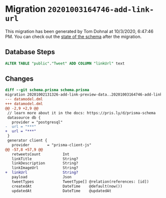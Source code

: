 # Migration `20201003164746-add-link-url`

This migration has been generated by Tom Dohnal at 10/3/2020, 6:47:46 PM.
You can check out the [state of the schema](./schema.prisma) after the migration.

## Database Steps

```sql
ALTER TABLE "public"."Tweet" ADD COLUMN "linkUrl" text   
```

## Changes

```diff
diff --git schema.prisma schema.prisma
migration 20201002131326-add-link-preview-data..20201003164746-add-link-url
--- datamodel.dml
+++ datamodel.dml
@@ -2,9 +2,9 @@
 // learn more about it in the docs: https://pris.ly/d/prisma-schema
 datasource db {
   provider = "postgresql"
-  url = "***"
+  url = "***"
 }
 generator client {
   provider        = "prisma-client-js"
@@ -57,8 +57,9 @@
   retweetsCount          Int
   linkTitle              String?
   linkDescription        String?
   linkImageUrl           String?
+  linkUrl                String?
   payload                Json
   tweetTypes             TweetType[] @relation(references: [id])
   createdAt              DateTime    @default(now())
   updatedAt              DateTime    @updatedAt
```


